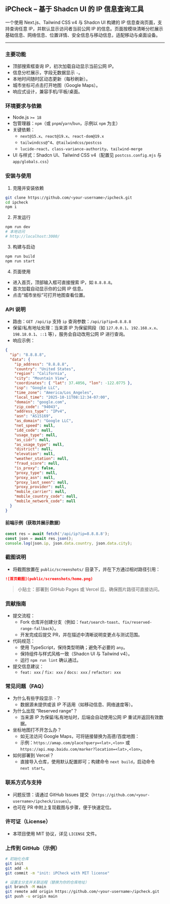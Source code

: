 ## iPCheck – 基于 Shadcn UI 的 IP 信息查询工具

一个使用 Next.js、Tailwind CSS v4 与 Shadcn UI 构建的 IP 信息查询页面，支持查询任意 IP，并默认显示访问者当前公网 IP 的信息。页面按模块清晰分栏展示基础信息、网络信息、位置详情、安全信息与移动信息，适配移动与桌面设备。

---

### 主要功能
- 顶部搜索框查询 IP，初次加载自动显示当前公网 IP。
- 信息分栏展示，字段无数据显示 `-`。
- 本地时间随时区动态更新（每秒刷新）。
- 城市坐标可点击打开地图（Google Maps）。
- 响应式设计，兼容手机/平板/桌面。

### 环境要求与依赖
- Node.js `>= 18`
- 包管理器：`npm`（或 `pnpm`/`yarn`/`bun`，示例以 `npm` 为主）
- 关键依赖：
  - `next@15.x`、`react@19.x`、`react-dom@19.x`
  - `tailwindcss@^4`、`@tailwindcss/postcss`
  - `lucide-react`、`class-variance-authority`、`tailwind-merge`
- UI 与样式：Shadcn UI、Tailwind CSS v4（配置见 `postcss.config.mjs` 与 `app/globals.css`）

### 安装与使用
1) 克隆并安装依赖
```bash
git clone https://github.com/<your-username>/ipcheck.git
cd ipcheck
npm i
```

2) 开发运行
```bash
npm run dev
# 本地访问
# http://localhost:3000/
```

3) 构建与启动
```bash
npm run build
npm run start
```

4) 页面使用
- 进入首页，顶部输入框可直接搜索 IP，如 `8.8.8.8`。
- 首次加载自动显示你的公网 IP 信息。
- 点击“城市坐标”可打开地图查看位置。

### API 说明
- 路由：`GET /api/ip` 支持 `ip` 查询参数：`/api/ip?ip=8.8.8.8`
- 保留/私有地址处理：当来源 IP 为保留网段（如 `127.0.0.1`、`192.168.x.x`、`198.18.0.1`、`::1` 等），服务会自动改用公网 IP 进行查询。
- 响应示例：
```json
{
  "ip": "8.8.8.8",
  "data": {
    "ip_address": "8.8.8.8",
    "country": "United States",
    "region": "California",
    "city": "Mountain View",
    "coordinates": { "lat": 37.4056, "lon": -122.0775 },
    "isp": "Google LLC",
    "time_zone": "America/Los_Angeles",
    "local_time": "2025-10-11T08:12:34-07:00",
    "domain": "google.com",
    "zip_code": "94043",
    "address_type": "IPv4",
    "asn": "AS15169",
    "as_domain": "Google LLC",
    "net_speed": null,
    "idd_code": null,
    "usage_type": null,
    "as_cidr": null,
    "as_usage_type": null,
    "district": null,
    "elevation": null,
    "weather_station": null,
    "fraud_score": null,
    "is_proxy": false,
    "proxy_type": null,
    "proxy_asn": null,
    "proxy_last_seen": null,
    "proxy_provider": null,
    "mobile_carrier": null,
    "mobile_country_code": null,
    "mobile_network_code": null
  }
}
```

#### 前端示例（获取并展示数据）
```ts
const res = await fetch('/api/ip?ip=8.8.8.8');
const json = await res.json();
console.log(json.ip, json.data.country, json.data.city);
```

### 截图说明
- 将截图放置在 `public/screenshots/` 目录下，并在下方通过相对路径引用：
```md
![首页截图](public/screenshots/home.png)
```
> 小贴士：部署到 GitHub Pages 或 Vercel 后，确保图片路径可直接访问。

### 贡献指南
- 提交流程：
  - Fork 仓库并创建分支（例如：`feat/search-toast`、`fix/reserved-range-fallback`）。
  - 开发完成后提交 PR，并在描述中清晰说明变更点与测试范围。
- 代码规范：
  - 使用 TypeScript，保持类型明确；避免不必要的 `any`。
  - 保持组件与样式风格一致（Shadcn UI 与 Tailwind v4）。
  - 运行 `npm run lint` 确认通过。
- 提交信息建议：
  - `feat: xxx` / `fix: xxx` / `docs: xxx` / `refactor: xxx`

### 常见问题（FAQ）
- 为什么有些字段显示 `-`？
  - 数据源未提供或该 IP 不适用（如移动信息、网络速度等）。
- 为什么出现 “Reserved range”？
  - 当来源 IP 为保留/私有地址时，后端会自动使用公网 IP 重试并返回有效数据。
- 坐标地图打不开怎么办？
  - 如无法访问 Google Maps，可将链接替换为高德/百度地图：
  - 示例：`https://amap.com/place?query=<lat>,<lon>` 或 `https://api.map.baidu.com/marker?location=<lat>,<lon>`。
- 如何部署到 Vercel？
  - 直接导入仓库，使用默认配置即可；构建命令 `next build`，启动命令 `next start`。

### 联系方式与支持
- 问题反馈：请通过 GitHub Issues 提交（`https://github.com/<your-username>/ipcheck/issues`）。
- 也可在 PR 中附上复现截图与步骤，便于快速定位。

### 许可证（License）
- 本项目使用 MIT 协议，详见 `LICENSE` 文件。

### 上传到 GitHub（示例）
```bash
# 初始化仓库
git init
git add -A
git commit -m "init: iPCheck with MIT license"

# 设置主分支并关联远程（替换为你的仓库地址）
git branch -M main
git remote add origin https://github.com/<your-username>/ipcheck.git
git push -u origin main
```
